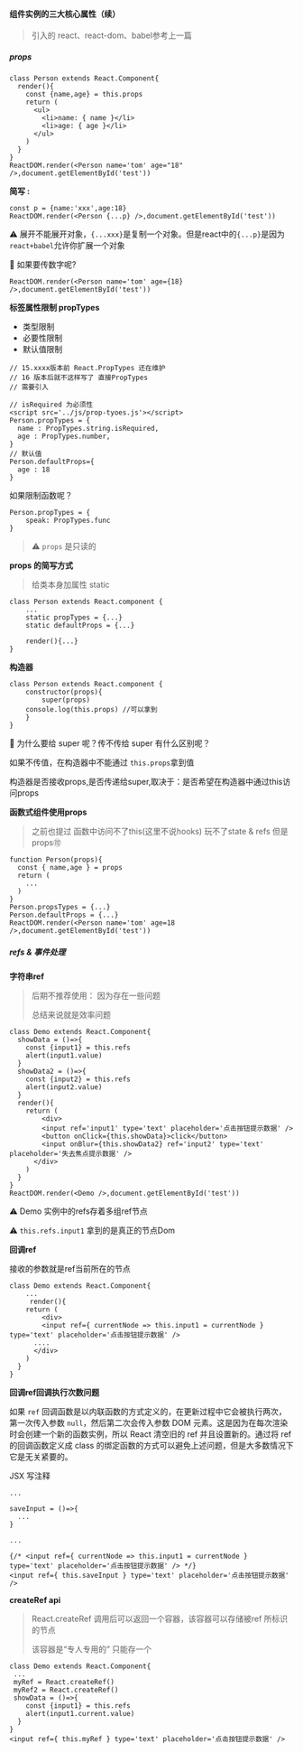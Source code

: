 

#### 组件实例的三大核心属性（续）

> 引入的 react、react-dom、babel参考上一篇

##### props

```react
class Person extends React.Component{
  render(){
    const {name,age} = this.props
    return (
      <ul>
      	<li>name: { name }</li>
        <li>age: { age }</li>
      </ul>
    )
  }
}
ReactDOM.render(<Person name='tom' age="18" />,document.getElementById('test'))
```

**简写 :**

```react
const p = {name:'xxx',age:18}
ReactDOM.render(<Person {...p} />,document.getElementById('test'))
```

⚠️    展开不能展开对象，`{...xxx}`是复制一个对象。但是react中的`{...p}`是因为`react+babel`允许你扩展一个对象

🤔    如果要传数字呢?

```react
ReactDOM.render(<Person name='tom' age={18} />,document.getElementById('test'))
```

**标签属性限制 propTypes**

- 类型限制
- 必要性限制
- 默认值限制

```react
// 15.xxxx版本前 React.PropTypes 还在维护
// 16 版本后就不这样写了 直接PropTypes
// 需要引入

// isRequired 为必须性
<script src='../js/prop-tyoes.js'></script>
Person.propTypes = {
  name : PropTypes.string.isRequired,
  age : PropTypes.number,
}
// 默认值
Person.defaultProps={
  age : 18
}
```

如果限制函数呢？

```react
Person.propTypes = {
	speak: PropTypes.func
}
```

> ⚠️   `props` 是只读的

 **props 的简写方式**

> 给类本身加属性 static

```react
class Person extends React.component {
	...
	static propTypes = {...}
	static defaultProps = {...}

	render(){...}
}
```

**构造器**

```react
class Person extends React.component {
	constructor(props){
		super(props)
    console.log(this.props) //可以拿到
	}
}
```

🤔   为什么要给 super 呢？传不传给 super 有什么区别呢？

如果不传值，在构造器中不能通过 `this.props`拿到值

构造器是否接收props,是否传递给super,取决于：是否希望在构造器中通过this访问props

**函数式组件使用props**

> 之前也提过 函数中访问不了this(这里不说hooks)  玩不了state & refs 但是props🉑️

```react
function Person(props){
  const { name,age } = props
  return (
  	...
  )
}
Person.propsTypes = {...}
Person.defaultProps = {...}
ReactDOM.render(<Person name='tom' age=18 />,document.getElementById('test'))
```



##### refs & 事件处理

**字符串ref**

> 后期不推荐使用： 因为存在一些问题
>
> 总结来说就是效率问题

```react
class Demo extends React.Component{
  showData = ()=>{
    const {input1} = this.refs
    alert(input1.value)
  }
  showData2 = ()=>{
    const {input2} = this.refs
    alert(input2.value)
  }
  render(){
    return (
    	<div>
      	<input ref='input1' type='text' placeholder='点击按钮提示数据' />
        <button onClick={this.showData}>click</button>
        <input onBlur={this.showData2} ref='input2' type='text' placeholder='失去焦点提示数据' />
      </div>
    )
  }
}
ReactDOM.render(<Demo />,document.getElementById('test'))
```

⚠️   Demo 实例中的refs存着多组ref节点

⚠️   `this.refs.input1` 拿到的是真正的节点Dom

**回调ref**

接收的参数就是ref当前所在的节点

```react
class Demo extends React.Component{
	...
	 render(){
    return (
    	<div>
      	<input ref={ currentNode => this.input1 = currentNode } type='text' placeholder='点击按钮提示数据' />
      ....
      </div>
    )
  }
}
```

**回调ref回调执行次数问题**

如果 `ref` 回调函数是以内联函数的方式定义的，在更新过程中它会被执行两次，第一次传入参数 `null`，然后第二次会传入参数 DOM 元素。这是因为在每次渲染时会创建一个新的函数实例，所以 React 清空旧的 ref 并且设置新的。通过将 ref 的回调函数定义成 class 的绑定函数的方式可以避免上述问题，但是大多数情况下它是无关紧要的。

JSX 写注释

```react
...

saveInput = ()=>{
  ...
}
  
...

{/* <input ref={ currentNode => this.input1 = currentNode } type='text' placeholder='点击按钮提示数据' /> */}
<input ref={ this.saveInput } type='text' placeholder='点击按钮提示数据' />
```

**createRef api**

> React.createRef 调用后可以返回一个容器，该容器可以存储被ref 所标识的节点
>
> 该容器是“专人专用的” 只能存一个

```react
class Demo extends React.Component{
 ...
 myRef = React.createRef()
 myRef2 = React.createRef()
 showData = ()=>{
    const {input1} = this.refs
    alert(input1.current.value)
  }
}
<input ref={ this.myRef } type='text' placeholder='点击按钮提示数据' />
```

